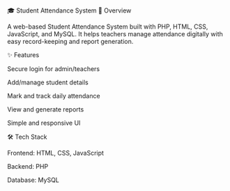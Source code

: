 🎓 Student Attendance System
📌 Overview

A web-based Student Attendance System built with PHP, HTML, CSS, JavaScript, and MySQL.
It helps teachers manage attendance digitally with easy record-keeping and report generation.

✨ Features

Secure login for admin/teachers

Add/manage student details

Mark and track daily attendance

View and generate reports

Simple and responsive UI

🛠️ Tech Stack

Frontend: HTML, CSS, JavaScript

Backend: PHP

Database: MySQL
